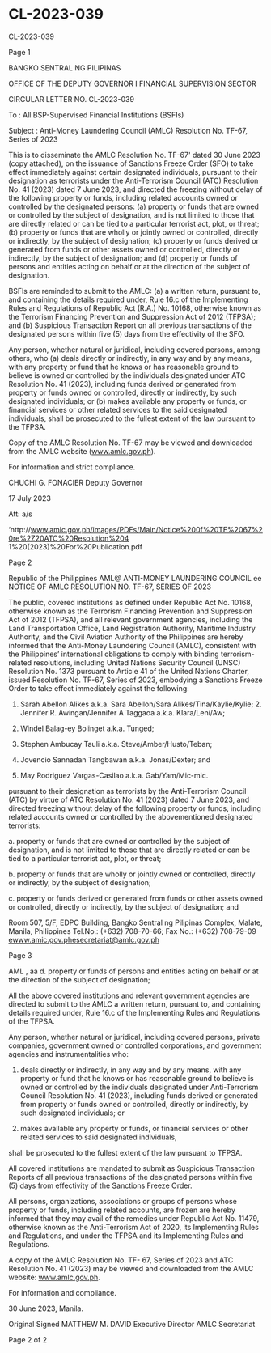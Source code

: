 # CL-2023-039

CL-2023-039

Page 1

BANGKO SENTRAL NG PILIPINAS

OFFICE OF THE DEPUTY GOVERNOR I FINANCIAL SUPERVISION SECTOR

CIRCULAR LETTER NO. CL-2023-039

To : All BSP-Supervised Financial Institutions (BSFIs)

Subject : Anti-Money Laundering Council (AMLC) Resolution No. TF-67, Series of 2023

This is to disseminate the AMLC Resolution No. TF-67' dated 30 June 2023 (copy attached), on the issuance of Sanctions Freeze Order (SFO) to take effect immediately against certain designated individuals, pursuant to their designation as terrorists under the Anti-Terrorism Council (ATC) Resolution No. 41 (2023) dated 7 June 2023, and directed the freezing without delay of the following property or funds, including related accounts owned or controlled by the designated persons: (a) property or funds that are owned or controlled by the subject of designation, and is not limited to those that are directly related or can be tied to a particular terrorist act, plot, or threat; (b) property or funds that are wholly or jointly owned or controlled, directly or indirectly, by the subject of designation; (c) property or funds derived or generated from funds or other assets owned or controlled, directly or indirectly, by the subject of designation; and (d) property or funds of persons and entities acting on behalf or at the direction of the subject of designation.

BSFls are reminded to submit to the AMLC: (a) a written return, pursuant to, and containing the details required under, Rule 16.c of the Implementing Rules and Regulations of Republic Act (R.A.) No. 10168, otherwise known as the Terrorism Financing Prevention and Suppression Act of 2012 (TFPSA); and (b) Suspicious Transaction Report on all previous transactions of the designated persons within five (5) days from the effectivity of the SFO.

Any person, whether natural or juridical, including covered persons, among others, who (a) deals directly or indirectly, in any way and by any means, with any property or fund that he knows or has reasonable ground to believe is owned or controlled by the individuals designated under ATC Resolution No. 41 (2023), including funds derived or generated from property or funds owned or controlled, directly or indirectly, by such designated individuals; or (b) makes available any property or funds, or financial services or other related services to the said designated individuals, shall be prosecuted to the fullest extent of the law pursuant to the TFPSA.

Copy of the AMLC Resolution No. TF-67 may be viewed and downloaded from the AMLC website (www.amlc.gov.ph).

For information and strict compliance. 

CHUCHI G. FONACIER Deputy Governor

17 July 2023

Att: a/s

‘nttp://www.amic.gov.ph/images/PDFs/Main/Notice%200f%20TF%2067%20re%2Z20ATC%20Resolution%204 1%20(2023)%20For%20Publication.pdf

Page 2

Republic of the Philippines AML@ ANTI-MONEY LAUNDERING COUNCIL ee NOTICE OF AMLC RESOLUTION NO. TF-67, SERIES OF 2023

The public, covered institutions as defined under Republic Act No. 10168, otherwise known as the Terrorism Financing Prevention and Suppression Act of 2012 (TFPSA), and all relevant government agencies, including the Land Transportation Office, Land Registration Authority, Maritime Industry Authority, and the Civil Aviation Authority of the Philippines are hereby informed that the Anti-Money Laundering Council (AMLC), consistent with the Philippines’ international obligations to comply with binding terrorism-related resolutions, including United Nations Security Council (UNSC) Resolution No. 1373 pursuant to Article 41 of the United Nations Charter, issued Resolution No. TF-67, Series of 2023, embodying a Sanctions Freeze Order to take effect immediately against the following:

1. Sarah Abellon Alikes a.k.a. Sara Abellon/Sara Alikes/Tina/Kaylie/Kylie; 2. Jennifer R. Awingan/Jennifer A Taggaoa a.k.a. Klara/Leni/Aw;

3. Windel Balag-ey Bolinget a.k.a. Tunged;

4. Stephen Ambucay Tauli a.k.a. Steve/Amber/Husto/Teban;

5. Jovencio Sannadan Tangbawan a.k.a. Jonas/Dexter; and

6. May Rodriguez Vargas-Casilao a.k.a. Gab/Yam/Mic-mic.

pursuant to their designation as terrorists by the Anti-Terrorism Council (ATC) by virtue of ATC Resolution No. 41 (2023) dated 7 June 2023, and directed freezing without delay of the following property or funds, including related accounts owned or controlled by the abovementioned designated terrorists:

a. property or funds that are owned or controlled by the subject of designation, and is not limited to those that are directly related or can be tied to a particular terrorist act, plot, or threat;

b. property or funds that are wholly or jointly owned or controlled, directly or indirectly, by the subject of designation;

c. property or funds derived or generated from funds or other assets owned or controlled, directly or indirectly, by the subject of designation; and

Room 507, 5/F, EDPC Building, Bangko Sentral ng Pilipinas Complex, Malate, Manila, Philippines Tel.No.: (+632) 708-70-66; Fax No.: (+632) 708-79-09 ewww.amic.gov.phesecretariat@amlc.gov.ph

Page 3

AML , aa d. property or funds of persons and entities acting on behalf or at the direction of the subject of designation;

All the above covered institutions and relevant government agencies are directed to submit to the AMLC a written return, pursuant to, and containing details required under, Rule 16.c of the Implementing Rules and Regulations of the TFPSA.

Any person, whether natural or juridical, including covered persons, private companies, government owned or controlled corporations, and government agencies and instrumentalities who:

1. deals directly or indirectly, in any way and by any means, with any property or fund that he knows or has reasonable ground to believe is owned or controlled by the individuals designated under Anti-Terrorism Council Resolution No. 41 (2023), including funds derived or generated from property or funds owned or controlled, directly or indirectly, by such designated individuals; or

2. makes available any property or funds, or financial services or other related services to said designated individuals,

shall be prosecuted to the fullest extent of the law pursuant to TFPSA.

All covered institutions are mandated to submit as Suspicious Transaction Reports of all previous transactions of the designated persons within five (5) days from effectivity of the Sanctions Freeze Order.

All persons, organizations, associations or groups of persons whose property or funds, including related accounts, are frozen are hereby informed that they may avail of the remedies under Republic Act No. 11479, otherwise known as the Anti-Terrorism Act of 2020, its Implementing Rules and Regulations, and under the TFPSA and its Implementing Rules and Regulations.

A copy of the AMLC Resolution No. TF- 67, Series of 2023 and ATC Resolution No. 41 (2023) may be viewed and downloaded from the AMLC website: www.amlc.gov.ph.

For information and compliance.

30 June 2023, Manila.

Original Signed MATTHEW M. DAVID Executive Director AMLC Secretariat

Page 2 of 2